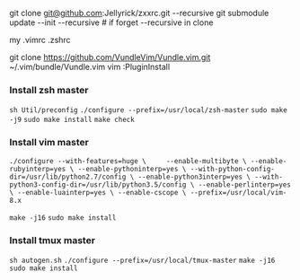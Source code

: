 git clone git@github.com:Jellyrick/zxxrc.git --recursive
git submodule update --init --recursive # if forget --recursive in clone

my .vimrc .zshrc

git clone https://github.com/VundleVim/Vundle.vim.git ~/.vim/bundle/Vundle.vim
vim :PluginInstall

### Install zsh master
`sh Util/preconfig`
`./configure --prefix=/usr/local/zsh-master`
`sudo make -j9`
`sudo make install`
`make check`

### Install vim master
`./configure --with-features=huge \    
            --enable-multibyte \
            --enable-rubyinterp=yes \
            --enable-pythoninterp=yes \
            --with-python-config-dir=/usr/lib/python2.7/config \
            --enable-python3interp=yes \
            --with-python3-config-dir=/usr/lib/python3.5/config \
            --enable-perlinterp=yes \
            --enable-luainterp=yes \
            --enable-cscope \
            --prefix=/usr/local/vim-8.x`

`make -j16`
`sudo make install`

### Install tmux master
`sh autogen.sh`
`./configure --prefix=/usr/local/tmux-master`
`make -j16`
`sudo make install`
